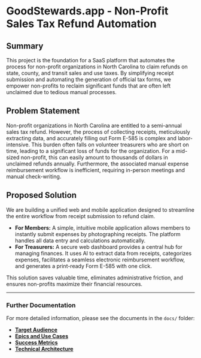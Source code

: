 # GoodStewards.app - Non-Profit Sales Tax Refund Automation

## Summary

This project is the foundation for a SaaS platform that automates the process for non-profit organizations in North Carolina to claim refunds on state, county, and transit sales and use taxes. By simplifying receipt submission and automating the generation of official tax forms, we empower non-profits to reclaim significant funds that are often left unclaimed due to tedious manual processes.

## Problem Statement

Non-profit organizations in North Carolina are entitled to a semi-annual sales tax refund. However, the process of collecting receipts, meticulously extracting data, and accurately filling out Form E-585 is complex and labor-intensive. This burden often falls on volunteer treasurers who are short on time, leading to a significant loss of funds for the organization. For a mid-sized non-profit, this can easily amount to thousands of dollars in unclaimed refunds annually. Furthermore, the associated manual expense reimbursement workflow is inefficient, requiring in-person meetings and manual check-writing.

## Proposed Solution

We are building a unified web and mobile application designed to streamline the entire workflow from receipt submission to refund claim.

*   **For Members:** A simple, intuitive mobile application allows members to instantly submit expenses by photographing receipts. The platform handles all data entry and calculations automatically.
*   **For Treasurers:** A secure web dashboard provides a central hub for managing finances. It uses AI to extract data from receipts, categorizes expenses, facilitates a seamless electronic reimbursement workflow, and generates a print-ready Form E-585 with one click.

This solution saves valuable time, eliminates administrative friction, and ensures non-profits maximize their financial resources.

---

### Further Documentation

For more detailed information, please see the documents in the `docs/` folder:

*   [**Target Audience**](./docs/target_audience.md)
*   [**Epics and Use Cases**](./docs/epics_and_use_cases.md)
*   [**Success Metrics**](./docs/success_metrics.md)
*   [**Technical Architecture**](./docs/technical_architecture.md)